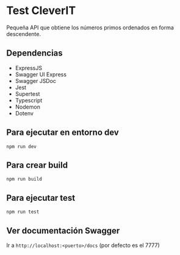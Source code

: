# Test CleverIT
Pequeña API que obtiene los números primos ordenados en forma descendente.
## Dependencias
- ExpressJS
- Swagger UI Express
- Swagger JSDoc
- Jest
- Supertest
- Typescript
- Nodemon
- Dotenv

## Para ejecutar en entorno dev
``npm run dev``

## Para crear build
``npm run build``

## Para ejecutar test
``npm run test``

## Ver documentación Swagger
Ir a ``http://localhost:<puerto>/docs`` (por defecto es el 7777)